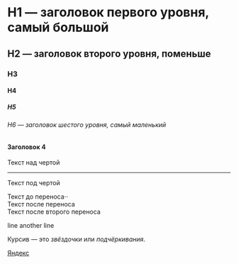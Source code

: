 # H1 — заголовок первого уровня, самый большой
## H2 — заголовок второго уровня, поменьше
### H3
#### H4
##### H5
###### H6 — заголовок шестого уровня, самый маленький
#### Заголовок 4

Текст над чертой

---

Текст под чертой


Текст до переноса⋅⋅  
Текст после переноса <br>
Текст после второго переноса

line
another line

Курсив — это *звёздочки* или _подчёркивания_.

[Яндекс](https://www.yandex.ru)


